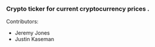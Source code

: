 ### Crypto ticker for current cryptocurrency prices .

Contributors:
- Jeremy Jones
- Justin Kaseman
